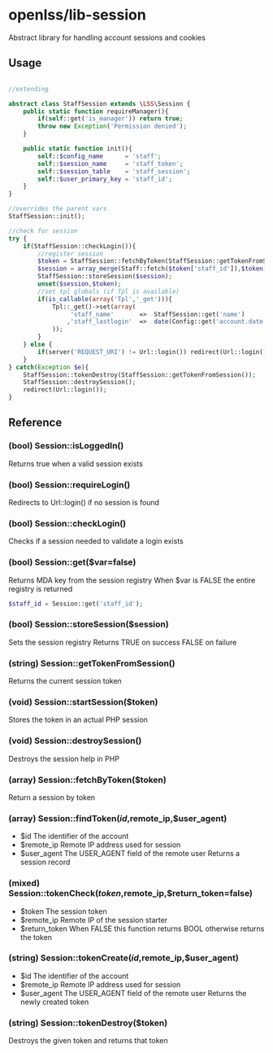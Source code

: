 openlss/lib-session
===========

Abstract library for handling account sessions and cookies

Usage
----
```php

//extending

abstract class StaffSession extends \LSS\Session {
	public static function requireManager(){
		if(self::get('is_manager')) return true;
		throw new Exception('Permission denied');
	}

	public static function init(){
		self::$config_name		= 'staff';
		self::$session_name		= 'staff_token';
		self::$session_table	= 'staff_session';
		self::$user_primary_key	= 'staff_id';
	}
}

//overrides the parent vars
StaffSession::init();

//check for session
try {
	if(StaffSession::checkLogin()){
		//register session
		$token = StaffSession::fetchByToken(StaffSession::getTokenFromSession());
		$session = array_merge(Staff::fetch($token['staff_id']),$token);
		StaffSession::storeSession($session);
		unset($session,$token);
		//set tpl globals (if Tpl is available)
		if(is_callable(array('Tpl','_get'))){
			Tpl::_get()->set(array(
				 'staff_name'		=>	StaffSession::get('name')
				,'staff_lastlogin'	=>	date(Config::get('account.date.general_format'),StaffSession::get('last_login'))
			));
		}
	} else {
		if(server('REQUEST_URI') != Url::login()) redirect(Url::login());
	}
} catch(Exception $e){
	StaffSession::tokenDestroy(StaffSession::getTokenFromSession());
	StaffSession::destroySession();
	redirect(Url::login());
}
```

Reference
-----

### (bool) Session::isLoggedIn()
Returns true when a valid session exists

### (bool) Session::requireLogin()
Redirects to Url::login() if no session is found

### (bool) Session::checkLogin()
Checks if a session needed to validate a login exists

### (bool) Session::get($var=false)
Returns MDA key from the session registry
When $var is FALSE the entire registry is returned
```php
$staff_id = Session::get('staff_id');
```

### (bool) Session::storeSession($session)
Sets the session registry
Returns TRUE on success FALSE on failure

### (string) Session::getTokenFromSession()
Returns the current session token

### (void) Session::startSession($token)
Stores the token in an actual PHP session

### (void) Session::destroySession()
Destroys the session help in PHP

### (array) Session::fetchByToken($token)
Return a session by token

### (array) Session::findToken($id,$remote_ip,$user_agent)
  * $id				The identifier of the account
  * $remote_ip		Remote IP address used for session
  * $user_agent		The USER_AGENT field of the remote user
Returns a session record

### (mixed) Session::tokenCheck($token,$remote_ip,$return_token=false)
  * $token			The session token
  * $remote_ip		Remote IP of the session starter
  * $return_token	When FALSE this function returns BOOL otherwise returns the token

### (string) Session::tokenCreate($id,$remote_ip,$user_agent)
  * $id				The identifier of the account
  * $remote_ip		Remote IP address used for session
  * $user_agent		The USER_AGENT field of the remote user
Returns the newly created token

### (string) Session::tokenDestroy($token)
Destroys the given token and returns that token


